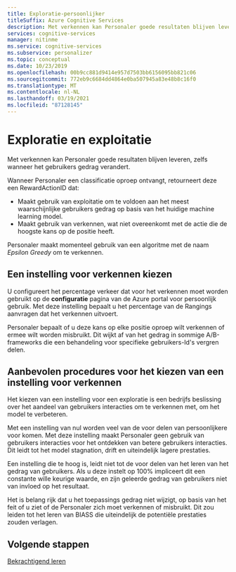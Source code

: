 ```yaml
---
title: Exploratie-persoonlijker
titleSuffix: Azure Cognitive Services
description: Met verkennen kan Personaler goede resultaten blijven leveren, zelfs wanneer het gebruikers gedrag verandert. Het kiezen van een instelling voor een exploratie is een bedrijfs beslissing over het aandeel van gebruikers interacties om te verkennen met, om het model te verbeteren.
services: cognitive-services
manager: nitinme
ms.service: cognitive-services
ms.subservice: personalizer
ms.topic: conceptual
ms.date: 10/23/2019
ms.openlocfilehash: 00b9cc881d9414e957d7503bb6156095bb821c06
ms.sourcegitcommit: 772eb9c6684dd4864e0ba507945a83e48b8c16f0
ms.translationtype: MT
ms.contentlocale: nl-NL
ms.lasthandoff: 03/19/2021
ms.locfileid: "87128145"
---
```

# <a name="exploration-and-exploitation"></a>Exploratie en exploitatie

Met verkennen kan Personaler goede resultaten blijven leveren, zelfs wanneer het gebruikers gedrag verandert.

Wanneer Personaler een classificatie oproep ontvangt, retourneert deze een RewardActionID dat:
* Maakt gebruik van exploitatie om te voldoen aan het meest waarschijnlijke gebruikers gedrag op basis van het huidige machine learning model.
* Maakt gebruik van verkennen, wat niet overeenkomt met de actie die de hoogste kans op de positie heeft.

Personaler maakt momenteel gebruik van een algoritme met de naam *Epsilon Greedy* om te verkennen. 

## <a name="choosing-an-exploration-setting"></a>Een instelling voor verkennen kiezen

U configureert het percentage verkeer dat voor het verkennen moet worden gebruikt op de **configuratie** pagina van de Azure portal voor persoonlijk gebruik. Met deze instelling bepaalt u het percentage van de Rangings aanvragen dat het verkennen uitvoert. 

Personaler bepaalt of u deze kans op elke positie oproep wilt verkennen of ermee wilt worden misbruikt. Dit wijkt af van het gedrag in sommige A/B-frameworks die een behandeling voor specifieke gebruikers-Id's vergren delen.

## <a name="best-practices-for-choosing-an-exploration-setting"></a>Aanbevolen procedures voor het kiezen van een instelling voor verkennen

Het kiezen van een instelling voor een exploratie is een bedrijfs beslissing over het aandeel van gebruikers interacties om te verkennen met, om het model te verbeteren. 

Met een instelling van nul worden veel van de voor delen van persoonlijkere voor komen. Met deze instelling maakt Personaler geen gebruik van gebruikers interacties voor het ontdekken van betere gebruikers interacties. Dit leidt tot het model stagnation, drift en uiteindelijk lagere prestaties.

Een instelling die te hoog is, leidt niet tot de voor delen van het leren van het gedrag van gebruikers. Als u deze instelt op 100% impliceert dit een constante wille keurige waarde, en zijn geleerde gedrag van gebruikers niet van invloed op het resultaat.

Het is belang rijk dat u het toepassings gedrag niet wijzigt, op basis van het feit of u ziet of de Personaler zich moet verkennen of misbruikt. Dit zou leiden tot het leren van BIASS die uiteindelijk de potentiële prestaties zouden verlagen.

## <a name="next-steps"></a>Volgende stappen

[Bekrachtigend leren](concepts-reinforcement-learning.md) 